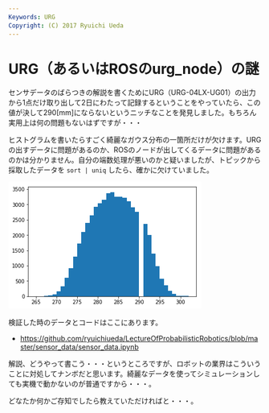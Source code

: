 ```yaml
---
Keywords: URG
Copyright: (C) 2017 Ryuichi Ueda
---
```


# URG（あるいはROSのurg_node）の謎

センサデータのばらつきの解説を書くためにURG（URG-04LX-UG01）の出力から1点だけ取り出して2日にわたって記録するということをやっていたら、この値が決して290[mm]にならないというニッチなことを発見しました。もちろん実用上は何の問題もないはずですが・・・

ヒストグラムを書いたらすごく綺麗なガウス分布の一箇所だけが欠けます。URGの出すデータに問題があるのか、ROSのノードが出してくるデータに問題があるのかは分かりません。自分の端数処理が悪いのかと疑いましたが、トピックから採取したデータを `sort | uniq` したら、確かに欠けていました。

![](urg290.png)

検証した時のデータとコードはここにあります。

* https://github.com/ryuichiueda/LectureOfProbabilisticRobotics/blob/master/sensor_data/sensor_data.ipynb

解説、どうやって書こう・・・というところですが、ロボットの業界はこういうことに対処してナンボだと思います。綺麗なデータを使ってシミュレーションしても実機で動かないのが普通ですから・・・。

どなたか何かご存知でしたら教えていただければと・・・。


